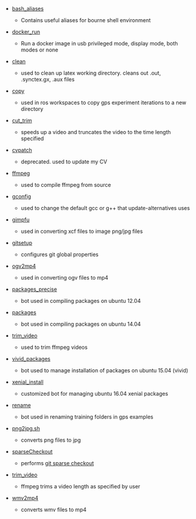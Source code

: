 
+ [bash_aliases](/bash_aliases)
  + Contains useful aliases for bourne shell environment

+ [docker_run](/docker_run)
  + Run a docker image in usb privileged mode, display mode, both modes or none

+ [clean](/clean)
  + used to clean up latex working directory. cleans out .out, .synctex.gx, .aux files

+ [copy](/copy)
  + used in ros workspaces to copy gps experiment iterations to a new directory

+ [cut_trim](/cut_trim.sh)
  + speeds up a video and truncates the video to the time length specified

+ [cvpatch](/cvpatch)
  + deprecated. used to update my CV

+ [ffmpeg](/ffmpeg)
  + used to compile ffmpeg from source

+ [gconfig](/gconfig)
  + used to change the default gcc or g++ that update-alternatives uses

+ [gimpfu](gimpfu)
  + used in converting xcf files to image png/jpg files

+ [gitsetup](gitsetup)
  + configures git global properties

+ [ogv2mp4](/ogv2mp4)
  + used in converting ogv files to mp4

+ [packages_precise](/packages_precise)
  + bot used in compiling packages on ubuntu 12.04

+ [packages](/packages)
  + bot used in compiling packages on ubuntu 14.04  

+ [trim_video](/trim_video)
  + used to trim ffmpeg videos


+ [vivid_packages](/vivid_packages)
  + bot used to manage installation of packages on ubuntu 15.04 (vivid)

+ [xenial_install](/xenial_install)
  + customized bot for managing ubuntu 16.04 xenial packages

+ [rename](/rename)
  + bot used in renaming training folders in gps examples

+ [png2jpg.sh](/png2jpg.sh)
  + converts png files to jpg

+ [sparseCheckout](/sparseCheckout)
  + performs [git sparse checkout](http://scriptedonachip/blog//git-sparse-checkout)

+ [trim_video](/trim_video)
  + ffmpeg trims a video length as specified by user


+ [wmv2mp4](/wmv2mp4)
  + converts wmv files to mp4
